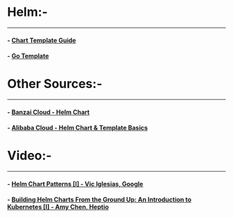 # Helm:-
-----------------
#### - [Chart Template Guide](https://helm.sh/docs/chart_template_guide/)
#### - [Go Template](https://golang.org/pkg/text/template/)


# Other Sources:-
-----------------

#### - [Banzai Cloud - Helm Chart](https://banzaicloud.com/blog/creating-helm-charts/)

#### - [Alibaba Cloud - Helm Chart & Template Basics](https://www.alibabacloud.com/blog/helm-charts-and-template-basics---part-2_595490)


# Video:-
-----------------

#### - [Helm Chart Patterns [I] - Vic Iglesias, Google](https://www.youtube.com/watch?v=WugC_mbbiWU)
#### - [Building Helm Charts From the Ground Up: An Introduction to Kubernetes [I] - Amy Chen, Heptio](https://www.youtube.com/watch?v=vQX5nokoqrQ&t=)
